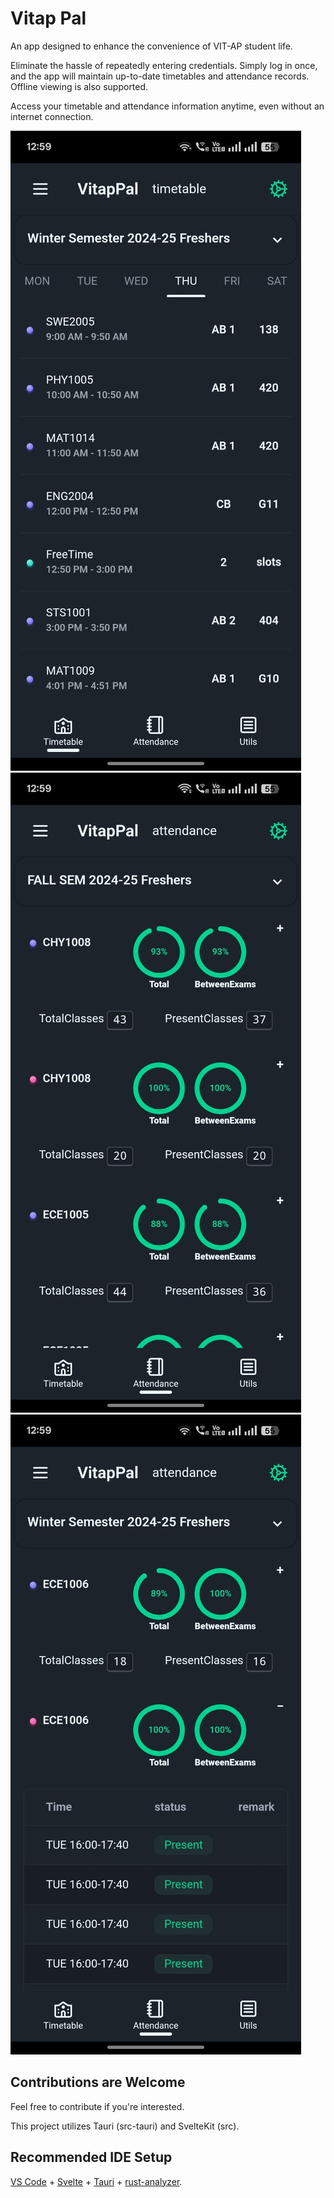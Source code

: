 # Vitap Pal

An app designed to enhance the convenience of VIT-AP student life.

Eliminate the hassle of repeatedly entering credentials. Simply log in once, and the app will maintain up-to-date timetables and attendance records. Offline viewing is also supported.

Access your timetable and attendance information anytime, even without an internet connection.

![timetable](/imgs/tt.jpeg)
![att](/imgs/att.jpeg)
![attclass](/imgs/attcl.jpeg)



## Contributions are Welcome

Feel free to contribute if you're interested.

This project utilizes Tauri (src-tauri) and SvelteKit (src).


## Recommended IDE Setup

[VS Code](https://code.visualstudio.com/) + [Svelte](https://marketplace.visualstudio.com/items?itemName=svelte.svelte-vscode) + [Tauri](https://marketplace.visualstudio.com/items?itemName=tauri-apps.tauri-vscode) + [rust-analyzer](https://marketplace.visualstudio.com/items?itemName=rust-lang.rust-analyzer).
